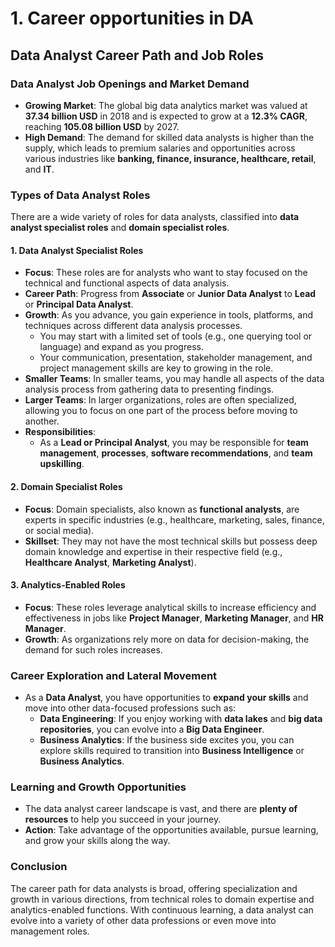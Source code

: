 # 1. Career opportunities in DA
## Data Analyst Career Path and Job Roles
### Data Analyst Job Openings and Market Demand
- **Growing Market**: The global big data analytics market was valued at **37.34 billion USD** in 2018 and is expected to grow at a **12.3% CAGR**, reaching **105.08 billion USD** by 2027.
- **High Demand**: The demand for skilled data analysts is higher than the supply, which leads to premium salaries and opportunities across various industries like **banking, finance, insurance, healthcare, retail**, and **IT**.

### Types of Data Analyst Roles
There are a wide variety of roles for data analysts, classified into **data analyst specialist roles** and **domain specialist roles**.

#### 1. **Data Analyst Specialist Roles**
- **Focus**: These roles are for analysts who want to stay focused on the technical and functional aspects of data analysis.
- **Career Path**: Progress from **Associate** or **Junior Data Analyst** to **Lead** or **Principal Data Analyst**.
- **Growth**: As you advance, you gain experience in tools, platforms, and techniques across different data analysis processes.
  - You may start with a limited set of tools (e.g., one querying tool or language) and expand as you progress.
  - Your communication, presentation, stakeholder management, and project management skills are key to growing in the role.
- **Smaller Teams**: In smaller teams, you may handle all aspects of the data analysis process from gathering data to presenting findings.
- **Larger Teams**: In larger organizations, roles are often specialized, allowing you to focus on one part of the process before moving to another.
- **Responsibilities**:
  - As a **Lead or Principal Analyst**, you may be responsible for **team management**, **processes**, **software recommendations**, and **team upskilling**.

#### 2. **Domain Specialist Roles**
- **Focus**: Domain specialists, also known as **functional analysts**, are experts in specific industries (e.g., healthcare, marketing, sales, finance, or social media).
- **Skillset**: They may not have the most technical skills but possess deep domain knowledge and expertise in their respective field (e.g., **Healthcare Analyst**, **Marketing Analyst**).
  
#### 3. **Analytics-Enabled Roles**
- **Focus**: These roles leverage analytical skills to increase efficiency and effectiveness in jobs like **Project Manager**, **Marketing Manager**, and **HR Manager**.
- **Growth**: As organizations rely more on data for decision-making, the demand for such roles increases.

### Career Exploration and Lateral Movement
- As a **Data Analyst**, you have opportunities to **expand your skills** and move into other data-focused professions such as:
  - **Data Engineering**: If you enjoy working with **data lakes** and **big data repositories**, you can evolve into a **Big Data Engineer**.
  - **Business Analytics**: If the business side excites you, you can explore skills required to transition into **Business Intelligence** or **Business Analytics**.

### Learning and Growth Opportunities
- The data analyst career landscape is vast, and there are **plenty of resources** to help you succeed in your journey.
- **Action**: Take advantage of the opportunities available, pursue learning, and grow your skills along the way.

### Conclusion
The career path for data analysts is broad, offering specialization and growth in various directions, from technical roles to domain expertise and analytics-enabled functions. With continuous learning, a data analyst can evolve into a variety of other data professions or even move into management roles.

